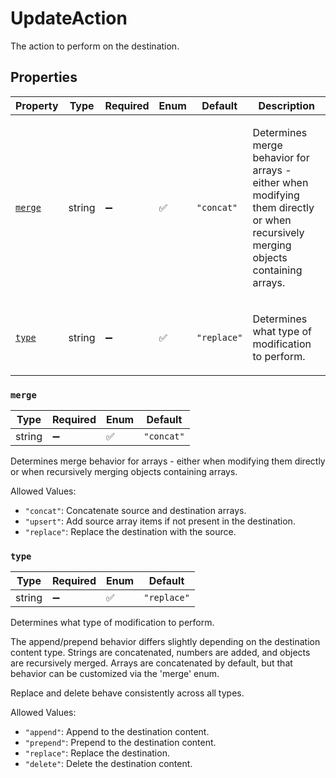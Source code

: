 # UpdateAction

The action to perform on the destination.

## Properties

| Property | Type | Required | Enum | Default | Description |
| -------- | ---- | -------- | ---- | ------- | ----------- |
| [`merge`](#merge) | string | ➖ | ✅ | `"concat"` | <p>Determines merge behavior for arrays - either when modifying them directly or when recursively merging objects containing arrays. |
| [`type`](#type) | string | ➖ | ✅ | `"replace"` | <p>Determines what type of modification to perform. |

### `merge`

| Type | Required | Enum | Default |
| ---- | -------- | ---- | ------- |
| string | ➖ | ✅ | `"concat"` |

Determines merge behavior for arrays - either when modifying them directly
or when recursively merging objects containing arrays.

Allowed Values:

- `"concat"`: Concatenate source and destination arrays.
- `"upsert"`: Add source array items if not present in the destination.
- `"replace"`: Replace the destination with the source.

### `type`

| Type | Required | Enum | Default |
| ---- | -------- | ---- | ------- |
| string | ➖ | ✅ | `"replace"` |

Determines what type of modification to perform.

The append/prepend behavior differs slightly depending on
the destination content type. Strings are concatenated,
numbers are added, and objects are recursively merged.
Arrays are concatenated by default, but that behavior can
be customized via the 'merge' enum.

Replace and delete behave consistently across all types.

Allowed Values:

- `"append"`: Append to the destination content.
- `"prepend"`: Prepend to the destination content.
- `"replace"`: Replace the destination.
- `"delete"`: Delete the destination content.
